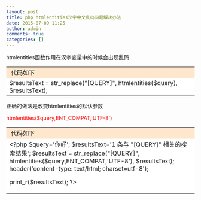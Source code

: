 ```yaml
---
layout: post
title: php htmlentities汉字中文乱码问题解决办法
date: 2015-07-09 11:25
author: admin
comments: true
categories: []
---
```

htmlentities函数作用在汉字变量中的时候会出现乱码
<table border="0" width="620" cellspacing="1" cellpadding="1" align="center">
<tbody>
<tr>
<td bgcolor="#FFE7CE" width="464" height="27"> 代码如下</td>
<td align="center" bgcolor="#FFE7CE" width="109"></td>
</tr>
<tr>
<td id="copy1426" class="copyclass" colspan="2" valign="top" bgcolor="#FFFFFF" height="auto">$resultsText = str_replace("[QUERY]", htmlentities($query), $resultsText);</td>
</tr>
</tbody>
</table>
正确的做法是改变htmlentities的默认参数

<span style="color: #ff0000;">htmlentities($query,ENT_COMPAT,'UTF-8')</span>
<table border="0" width="620" cellspacing="1" cellpadding="1" align="center">
<tbody>
<tr>
<td bgcolor="#FFE7CE" width="464" height="27"> 代码如下</td>
<td align="center" bgcolor="#FFE7CE" width="109"></td>
</tr>
<tr>
<td id="copy2631" class="copyclass" colspan="2" valign="top" bgcolor="#FFFFFF" height="auto">&lt;?php
$query='你好';
$resultsText='1 条与 "[QUERY]" 相关的搜索结果';
$resultsText = str_replace("[QUERY]", htmlentities($query,ENT_COMPAT,'UTF-8'), $resultsText);
header('content-type: text/html; charset=utf-8');

print_r($resultsText);
?&gt;</td>
</tr>
</tbody>
</table>
